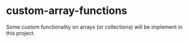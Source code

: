 # custom-array-functions
Some custom functionality on arrays (or collections) will be implement in this project.
